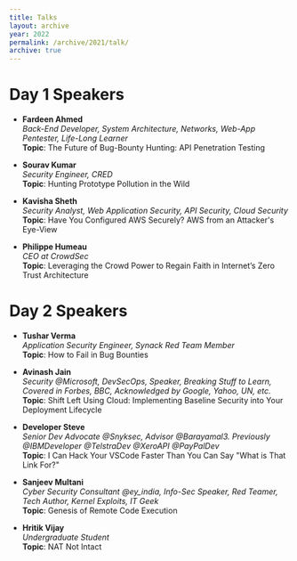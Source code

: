 ```yaml
---
title: Talks
layout: archive
year: 2022
permalink: /archive/2021/talk/
archive: true
---
```


# Day 1 Speakers

- **Fardeen Ahmed**  
  *Back-End Developer, System Architecture, Networks, Web-App Pentester, Life-Long Learner*  
  **Topic**: The Future of Bug-Bounty Hunting: API Penetration Testing

- **Sourav Kumar**  
  *Security Engineer, CRED*  
  **Topic**: Hunting Prototype Pollution in the Wild

- **Kavisha Sheth**  
  *Security Analyst, Web Application Security, API Security, Cloud Security*  
  **Topic**: Have You Configured AWS Securely? AWS from an Attacker's Eye-View

- **Philippe Humeau**  
  *CEO at CrowdSec*  
  **Topic**: Leveraging the Crowd Power to Regain Faith in Internet’s Zero Trust Architecture


# Day 2 Speakers

- **Tushar Verma**  
  *Application Security Engineer, Synack Red Team Member*  
  **Topic**: How to Fail in Bug Bounties

- **Avinash Jain**  
  *Security @Microsoft, DevSecOps, Speaker, Breaking Stuff to Learn, Covered in Forbes, BBC, Acknowledged by Google, Yahoo, UN, etc.*  
  **Topic**: Shift Left Using Cloud: Implementing Baseline Security into Your Deployment Lifecycle

- **Developer Steve**  
  *Senior Dev Advocate @Snyksec, Advisor @Barayamal3. Previously @IBMDeveloper @TelstraDev @XeroAPI @PayPalDev*  
  **Topic**: I Can Hack Your VSCode Faster Than You Can Say "What is That Link For?"

- **Sanjeev Multani**  
  *Cyber Security Consultant @ey_india, Info-Sec Speaker, Red Teamer, Tech Author, Kernel Exploits, IT Geek*  
  **Topic**: Genesis of Remote Code Execution

- **Hritik Vijay**  
  *Undergraduate Student*  
  **Topic**: NAT Not Intact
